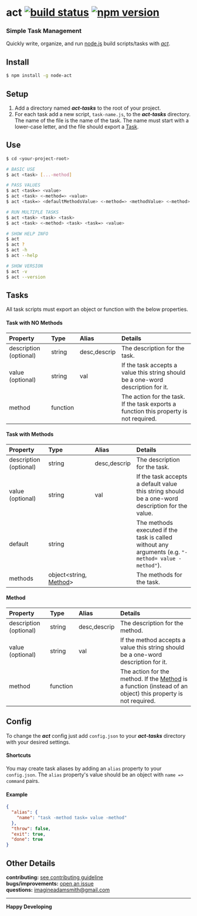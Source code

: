 # act [![build status](https://travis-ci.org/imaginate/act.svg?branch=master)](https://travis-ci.org/imaginate/act) [![npm version](https://img.shields.io/badge/npm-1.4.2-brightgreen.svg?style=flat)](https://www.npmjs.com/package/node-act)
### Simple Task Management
Quickly write, organize, and run [node.js](https://nodejs.org) build scripts/tasks with [_act_](https://github.com/imaginate/act).

## Install
```bash
$ npm install -g node-act
```

## Setup
1. Add a directory named **_act-tasks_** to the root of your project.
2. For each task add a new script, ``` task-name.js ```, to the **_act-tasks_** directory. The name of the file is the name of the task. The name must start with a lower-case letter, and the file should export a [Task](#tasks).

## Use
```bash
$ cd <your-project-root>

# BASIC USE
$ act <task> [...-method]

# PASS VALUES
$ act <task=> <value>
$ act <task> <-method=> <value>
$ act <task=> <defaultMethodsValue> <-method=> <methodValue> <-method>

# RUN MULTIPLE TASKS
$ act <task> <task> <task>
$ act <task> <-method> <task> <task=> <value>

# SHOW HELP INFO
$ act
$ act ?
$ act -h
$ act --help

# SHOW VERSION
$ act -v
$ act --version
```

## Tasks
All task scripts must export an object or function with the below properties.

#### Task with NO Methods
| Property               | Type     | Alias        | Details                                                                                |
| :--------------------- | :------- | :----------- | :------------------------------------------------------------------------------------- |
| description (optional) | string   | desc,descrip | The description for the task.                                                          |
| value (optional)       | string   | val          | If the task accepts a value this string should be a one-word description for it.       |
| method                 | function |              | The action for the task. If the task exports a function this property is not required. |

#### Task with Methods
| Property               | Type                               | Alias        | Details                                                                                                   |
| :--------------------- | :--------------------------------- | :----------- | :-------------------------------------------------------------------------------------------------------- |
| description (optional) | string                             | desc,descrip | The description for the task.                                                                             |
| value (optional)       | string                             | val          | If the task accepts a default value this string should be a one-word description for the value.           |
| default                | string                             |              | The methods executed if the task is called without any arguments (e.g. ``` "-method= value -method" ```). |
| methods                | object\<string, [Method](#method)> |              | The methods for the task.                                                                                 |

#### Method
| Property               | Type     | Alias        | Details                                                                                                                 |
| :--------------------- | :------- | :----------- | :---------------------------------------------------------------------------------------------------------------------- |
| description (optional) | string   | desc,descrip | The description for the method.                                                                                         |
| value (optional)       | string   | val          | If the method accepts a value this string should be a one-word description for it.                                      |
| method                 | function |              | The action for the method. If the [Method](#method) is a function (instead of an object) this property is not required. |

## Config
To change the **_act_** config just add ``` config.json ``` to your **_act-tasks_** directory with your desired settings.

#### Shortcuts
You may create task aliases by adding an ``` alias ``` property to your ``` config.json ```. The ``` alias ``` property's value should be an object with ``` name => command ``` pairs.

#### Example
```json
{
  "alias": {
    "name": "task -method task= value -method"
  },
  "throw": false,
  "exit": true,
  "done": true
}
```

## Other Details
**contributing:** [see contributing guideline](https://github.com/imaginate/act/blob/master/CONTRIBUTING.md)<br>
**bugs/improvements:** [open an issue](https://github.com/imaginate/act/issues)<br>
**questions:** imagineadamsmith@gmail.com


----
**Happy Developing**
